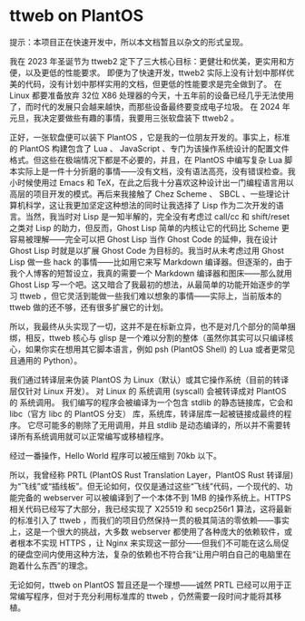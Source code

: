# ttweb on PlantOS

提示：本项目正在快速开发中，所以本文档暂且以杂文的形式呈现。

我在 2023 年圣诞节为 ttweb2 定下了三大核心目标：更健壮和优美，更实用和方便，以及更低的性能要求。
即便为了快速开发，ttweb2 实际上没有计划中那样优美的代码，没有计划中那样实用的文档，但更低的性能要求是完全做到了。
在 Linux 都要准备放弃 32位 X86 处理器的今天，十五年前的设备已经几乎无法使用了，而时代的发展只会越来越快，而那些设备最终要变成电子垃圾。
在 2024 年元旦，我决定要做些有趣的事情，我要用三张软盘装下 ttweb2 。

正好，一张软盘便可以装下 PlantOS ，它是我的一位朋友开发的。事实上，标准的 PlantOS 构建包含了 Lua 、 JavaScript 、专门为该操作系统设计的配置文件格式。但这些在极端情况下都是不必要的，并且，在 PlantOS 中编写复杂 Lua 脚本实际上是一件十分折磨的事情——没有文档，没有语法高亮，没有错误检查。我小时候使用过 Emacs 和 TeX，在此之后我十分喜欢这种设计出一门编程语言用以高层的项目开发的模式。再后来我接触了 Chez Scheme 、 SBCL 、一些理论计算机科学，这让我更加坚定这种想法的同时让我选择了 Lisp 作为二次开发的语言。当然，我当时对 Lisp 是一知半解的，完全没有考虑过 call/cc 和 shift/reset 之类对 Lisp 的助力，但反而，Ghost Lisp 简单的内核让它的代码比 Scheme 更容易被理解——完全可以把 Ghost Lisp 当作 Ghost Code 的延伸，我在设计 Ghost Lisp 时就是以扩展 Ghost Code 为目标的。我当时从未考虑过用 Ghost Lisp 做一些 hack 的事情——比如用它来写 Markdown 编译器。但逐渐的，由于我个人博客的短暂设立，我真的需要一个 Markdown 编译器和图床——那么就用 Ghost Lisp 写一个吧。这又暗合了我最初的想法，从最简单的功能开始逐步的学习 ttweb ，但它灵活到能做一些我们难以想象的事情——实际上，当前版本的 ttweb 做的还不够，还有很多扩展它的计划。

所以，我最终从头实现了一切，这并不是在标新立异，也不是对几个部分的简单捆绑，相反，ttweb 核心与 glisp 是一个难以分割的整体（虽然你其实可以只编译核心，如果你实在想用其它脚本语言，例如 psh (PlantOS Shell) 的 Lua 或者更常见且通用的 Python）。

我们通过转译层来伪装 PlantOS 为 Linux（默认）或其它操作系统（目前的转译层仅针对 Linux 开发）。
对 Linux 的 系统调用 (syscall) 会被转译成对 PlantOS 的 系统调用。
我们编写的程序会被编译为一个包含 stdlib 的静态链接库，它会和 libc（官方 libc 的 PlantOS 分支） 库，系统库，转译层库一起被链接成最终的程序。
它尽可能多的剔除了无用调用，并且 stdlib 是动态编译的，所以并不需要转译所有系统调用就可以正常编写或移植程序。

经过一番操作，Hello World 程序可以被压缩到 70kb 以下。

所以，我曾经称 PRTL (PlantOS Rust Translation Layer，PlantOS Rust 转译层) 为“飞线”或“插线板”。但无论如何，仅仅是通过这些“飞线”代码，一个现代的、功能完备的 webserver 可以被编译到了一个本体不到 1MB 的操作系统上。HTTPS 相关代码已经写了大部分，我已经实现了 X25519 和 secp256r1 算法，这将最新的标准引入了 ttweb ，而我们的项目仍然保持一贯的极其简洁的零依赖——事实上，这是一个很大的挑战，大多数 webserver 都使用了各种庞大的依赖软件，或者根本不实现 HTTPS ，让 Nginx 来实现这一部分——但我们不可能在这么局促的硬盘空间内使用这种方法，复杂的依赖也不符合我“让用户明白自己的电脑里在跑着什么东西”的理念。

无论如何，ttweb on PlantOS 暂且还是一个理想——诚然 PRTL 已经可以用于正常编写程序，但对于充分利用标准库的 ttweb ，仍然需要一段时间才能将其移植。